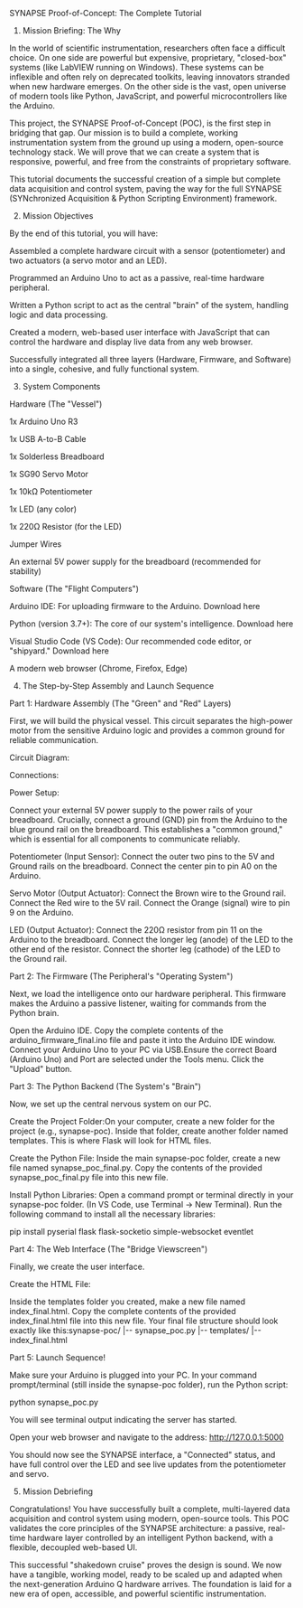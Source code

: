 SYNAPSE Proof-of-Concept: The Complete Tutorial

1. Mission Briefing: The Why

In the world of scientific instrumentation, researchers often face a difficult choice. On one side are powerful but expensive, proprietary, "closed-box" systems (like LabVIEW running on Windows). These systems can be inflexible and often rely on deprecated toolkits, leaving innovators stranded when new hardware emerges. On the other side is the vast, open universe of modern tools like Python, JavaScript, and powerful microcontrollers like the Arduino.

This project, the SYNAPSE Proof-of-Concept (POC), is the first step in bridging that gap. Our mission is to build a complete, working instrumentation system from the ground up using a modern, open-source technology stack. We will prove that we can create a system that is responsive, powerful, and free from the constraints of proprietary software.

This tutorial documents the successful creation of a simple but complete data acquisition and control system, paving the way for the full SYNAPSE (SYNchronized Acquisition & Python Scripting Environment) framework.

2. Mission Objectives

By the end of this tutorial, you will have:

Assembled a complete hardware circuit with a sensor (potentiometer) and two actuators (a servo motor and an LED).

Programmed an Arduino Uno to act as a passive, real-time hardware peripheral.

Written a Python script to act as the central "brain" of the system, handling logic and data processing.

Created a modern, web-based user interface with JavaScript that can control the hardware and display live data from any web browser.

Successfully integrated all three layers (Hardware, Firmware, and Software) into a single, cohesive, and fully functional system.

3. System Components

Hardware (The "Vessel")

1x Arduino Uno R3

1x USB A-to-B Cable

1x Solderless Breadboard

1x SG90 Servo Motor

1x 10kΩ Potentiometer

1x LED (any color)

1x 220Ω Resistor (for the LED)

Jumper Wires

An external 5V power supply for the breadboard (recommended for stability)

Software (The "Flight Computers")

Arduino IDE: For uploading firmware to the Arduino. Download here

Python (version 3.7+): The core of our system's intelligence. Download here

Visual Studio Code (VS Code): Our recommended code editor, or "shipyard." Download here

A modern web browser (Chrome, Firefox, Edge)

4. The Step-by-Step Assembly and Launch Sequence

Part 1: Hardware Assembly (The "Green" and "Red" Layers)

First, we will build the physical vessel. This circuit separates the high-power motor from the sensitive Arduino logic and provides a common ground for reliable communication.

Circuit Diagram:

Connections:

Power Setup:

Connect your external 5V power supply to the power rails of your breadboard.
Crucially, connect a ground (GND) pin from the Arduino to the blue ground rail on the breadboard. This establishes a "common ground," which is essential for all components to communicate reliably.

Potentiometer (Input Sensor):
Connect the outer two pins to the 5V and Ground rails on the breadboard.
Connect the center pin to pin A0 on the Arduino.

Servo Motor (Output Actuator):
Connect the Brown wire to the Ground rail.
Connect the Red wire to the 5V rail.
Connect the Orange (signal) wire to pin 9 on the Arduino.

LED (Output Actuator):
Connect the 220Ω resistor from pin 11 on the Arduino to the breadboard.
Connect the longer leg (anode) of the LED to the other end of the resistor.
Connect the shorter leg (cathode) of the LED to the Ground rail.

Part 2: The Firmware (The Peripheral's "Operating System")

Next, we load the intelligence onto our hardware peripheral. This firmware makes the Arduino a passive listener, waiting for commands from the Python brain.

Open the Arduino IDE.
Copy the complete contents of the arduino_firmware_final.ino file and paste it into the Arduino IDE window.
Connect your Arduino Uno to your PC via USB.Ensure the correct Board (Arduino Uno) and Port are selected under the Tools menu.
Click the "Upload" button.

Part 3: The Python Backend (The System's "Brain")

Now, we set up the central nervous system on our PC.

Create the Project Folder:On your computer, create a new folder for the project (e.g., synapse-poc).
Inside that folder, create another folder named templates. This is where Flask will look for HTML files.

Create the Python File:
Inside the main synapse-poc folder, create a new file named synapse_poc_final.py.
Copy the contents of the provided synapse_poc_final.py file into this new file.

Install Python Libraries:
Open a command prompt or terminal directly in your synapse-poc folder. (In VS Code, use Terminal -> New Terminal).
Run the following command to install all the necessary libraries:

pip install pyserial flask flask-socketio simple-websocket eventlet

Part 4: The Web Interface (The "Bridge Viewscreen")

Finally, we create the user interface.

Create the HTML File:

Inside the templates folder you created, make a new file named index_final.html.
Copy the complete contents of the provided index_final.html file into this new file.
Your final file structure should look exactly like this:synapse-poc/
|-- synapse_poc.py
|-- templates/
    |-- index_final.html
    
Part 5: Launch Sequence!

Make sure your Arduino is plugged into your PC.
In your command prompt/terminal (still inside the synapse-poc folder), run the Python script:

python synapse_poc.py

You will see terminal output indicating the server has started.

Open your web browser and navigate to the address: http://127.0.0.1:5000

You should now see the SYNAPSE interface, a "Connected" status, and have full control over the LED and see live updates from the potentiometer and servo.

5. Mission Debriefing

Congratulations! You have successfully built a complete, multi-layered data acquisition and control system using modern, open-source tools. This POC validates the core principles of the SYNAPSE architecture: a passive, real-time hardware layer controlled by an intelligent Python backend, with a flexible, decoupled web-based UI.

This successful "shakedown cruise" proves the design is sound. We now have a tangible, working model, ready to be scaled up and adapted when the next-generation Arduino Q hardware arrives. The foundation is laid for a new era of open, accessible, and powerful scientific instrumentation.
